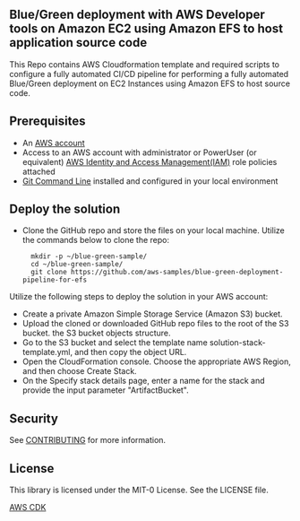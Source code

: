 ## Blue/Green deployment with AWS Developer tools on Amazon EC2 using Amazon EFS to host application source code

This Repo contains AWS Cloudformation template and required scripts to configure a fully automated CI/CD pipeline for performing a fully automated Blue/Green deployment on EC2 Instances using Amazon EFS to host source code.

## Prerequisites

- An [AWS account](https://signin.aws.amazon.com/signin?redirect_uri=https%3A%2F%2Fportal.aws.amazon.com%2Fbilling%2Fsignup%2Fresume&client_id=signup)
- Access to an AWS account with administrator or PowerUser (or equivalent) [AWS Identity and Access Management(IAM)](http://aws.amazon.com/iam) role policies attached
- [Git Command Line](https://git-scm.com/book/en/v2/Getting-Started-Installing-Git) installed and configured in your local environment

## Deploy the solution

- Clone the GitHub repo and store the files on your local machine. Utilize the commands below to clone the repo:

    ```
      mkdir -p ~/blue-green-sample/
      cd ~/blue-green-sample/
      git clone https://github.com/aws-samples/blue-green-deployment-pipeline-for-efs
	``` 

Utilize the following steps to deploy the solution in your AWS account:

- Create a private Amazon Simple Storage Service (Amazon S3) bucket.
- Upload the cloned or downloaded GitHub repo files to the root of the S3 bucket. the S3 bucket objects structure.
- Go to the S3 bucket and select the template name solution-stack-template.yml, and then copy the object URL.
- Open the CloudFormation console. Choose the appropriate AWS Region, and then choose Create Stack.
- On the Specify stack details page, enter a name for the stack and provide the input parameter "ArtifactBucket".

## Security

See [CONTRIBUTING](CONTRIBUTING.md#security-issue-notifications) for more information.

## License

This library is licensed under the MIT-0 License. See the LICENSE file.


[AWS CDK](https://docs.aws.amazon.com/cdk/latest/guide/getting_started.html)

